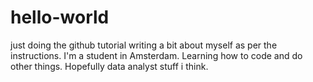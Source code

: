 # hello-world
just doing the github tutorial
writing a bit about myself as per the instructions. 
I'm a student in Amsterdam.
Learning how to code and do other things. 
Hopefully data analyst stuff i think.
